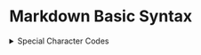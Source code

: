 # Markdown Basic Syntax

<details>
   <summary>Special Character Codes</summary>
   <br />

   * [Comprehensive List of html codes & special characters](https://psdtowp.net/html-codes-special-characters.html)

   #### Whitespace (indenting, etc)
   |  Symbol  | Description | Usage | Result |
   | -------- | ------------------ | --------------------- | ----------------- |
   | `&nbsp;` | preserves 1 space  | ` single&nbsp;space ` | single&nbsp;space |
   | `&ensp;` | preserves 2 spaces | ` double&ensp;space ` | 2&ensp;spaces     |
   | `&emsp;` | preserves 4 spaces | ` quad&emsp;spaces  ` | 4&emsp;spaces     |


   #### Other occasionally used symbols
   | Symbol   | Code       | Description                       | Example                                      |
   | :------: | :--------: | :-------------------------------- | :------------------------------------------- |
   | &lt;     | `&lt;`     | Open HTML Tag (less than)         | ` 3 &lt; 4 ` Renders as: 3 &lt; 4            |
   | &gt;     | `&gt;`     | Close HTML Tag (greater than)     | ` 4 &lt; 3 ` Renders as: 4 &gt; 3            |
   |          |            | ...to display an HTML tag         | ` &lt;img /&gt; ` Renders as: &lt;img /&gt;  |
</details>
